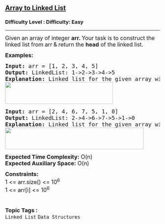 <h2><a href="https://www.geeksforgeeks.org/problems/introduction-to-linked-list/1?page=3&category=Linked%20List&status=unsolved&sortBy=submissions">Array to Linked List</a></h2><h3>Difficulty Level : Difficulty: Easy</h3><hr><div class="problems_problem_content__Xm_eO"><p><span style="font-size: 18px;">Given an array of integer <strong>arr. </strong>Your task is&nbsp;to construct the linked list from arr<strong> </strong>&amp;<strong> </strong></span><span style="font-size: 18px;">return the <strong>head</strong> of the linked list.</span></p>
<p><strong><span style="font-size: 18px;">Examples:</span></strong></p>
<pre><span style="font-size: 18px;"><strong>Input: </strong>arr = [1, 2, 3, 4, 5]
<strong>Output: </strong>LinkedList: 1-&gt;2-&gt;3-&gt;4-&gt;5
<strong>Explanation:</strong> Linked list for the given array will be<br><img src="https://media.geeksforgeeks.org/img-practice/prod/addEditProblem/712529/Web/Other/blobid1_1722579459.png" width="351" height="71"><br></span></pre>
<pre><span style="font-size: 18px;"><strong>Input: </strong>arr = [2, 4, 6, 7, 5, 1, 0]
<strong>Output: </strong>LinkedList: 2-&gt;4-&gt;6-&gt;7-&gt;5-&gt;1-&gt;0
<strong>Explanation:</strong> Linked list for the given array will be<br><img src="https://media.geeksforgeeks.org/img-practice/prod/addEditProblem/712529/Web/Other/blobid2_1722579470.png" width="451" height="71"><br></span></pre>
<p><span style="font-size: 18px;"><strong>Expected Time Complexity:</strong>&nbsp;O(n)<br><strong>Expected Auxiliary Space:</strong> O(n)</span></p>
<p><span style="font-size: 18px;"><strong>Constraints:</strong><br>1 &lt;= arr.size() &lt;= 10<sup>6</sup><br>1 &lt;= arr[i] &lt;= 10<sup>6</sup></span></p></div><br><p><span style=font-size:18px><strong>Topic Tags : </strong><br><code>Linked List</code>&nbsp;<code>Data Structures</code>&nbsp;
